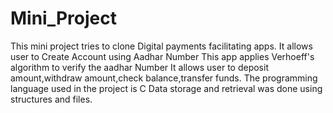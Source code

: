 # Mini_Project
This mini project tries to clone Digital payments facilitating apps.
It allows user to Create Account using Aadhar Number
This app applies Verhoeff's algorithm to verify the aadhar Number
It allows user to deposit amount,withdraw amount,check balance,transfer funds.
The programming language used in the project is C
Data storage and retrieval was done using structures and files.

